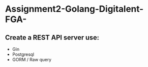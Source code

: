 # Assignment2-Golang-Digitalent-FGA-

## Create a REST API server use:  
- Gin
- Postgresql
- GORM / Raw query
